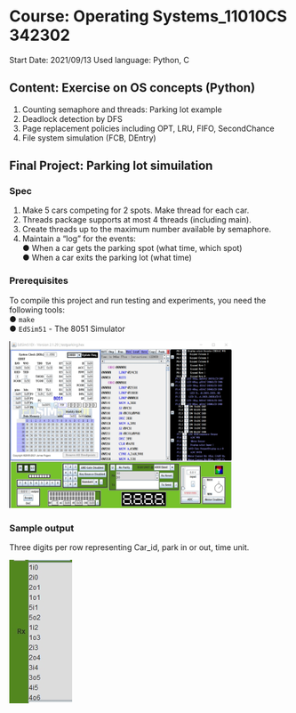 # Course: Operating Systems_11010CS 342302

Start Date: 2021/09/13
Used language: Python, C

## Content: Exercise on OS concepts (Python)

1. Counting semaphore and threads: Parking lot example 
2. Deadlock detection by DFS
3. Page replacement policies including OPT, LRU, FIFO, SecondChance
4. File system simulation (FCB, DEntry)

## Final Project: Parking lot simuilation 

### Spec
1. Make 5 cars competing for 2 spots. Make thread for each car.
2. Threads package supports at most 4 threads (including main).
3. Create threads up to the maximum number available by semaphore.
4. Maintain a “log” for the events:<br>
● When a car gets the parking spot (what time, which spot)<br>
● When a car exits the parking lot (what time)<br>

### Prerequisites
To compile this project and run testing and experiments, you need the following tools:<br>
● `make`<br>
● `EdSim51` - The 8051 Simulator<br>

<img src="https://github.com/frankkn/OS-implementations/blob/master/OS%20final%20project/images/Edsim51.jpg" width="400" height="300" alt="E"/><br/>

### Sample output
Three digits per row representing Car_id, park in or out, time unit.

![Sample](https://github.com/frankkn/OS-implementations/blob/master/OS%20final%20project/images/sample%20output.jpg)
